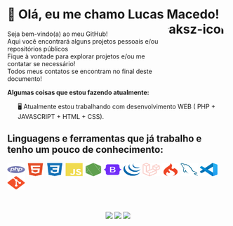 
 <div style="display: inline_block;">
  <h1>👋 Olá, eu me chamo Lucas Macedo!
    <a href="https://www.linkedin.com/in/ilucasmacedo" target="_blank">
      <img align="right" alt="aksz-icon" height="150" style="border-radius: 50px;" src="https://avatars.githubusercontent.com/u/6894862?v=4">
    </a>
  </h1>

  <p>Seja bem-vindo(a) ao meu GitHub!<br />
  Aqui você encontrará alguns projetos pessoais e/ou repositórios públicos<br />
  Fique à vontade para explorar projetos e/ou me contatar se necessário!<br />
  Todos meus contatos se encontram no final deste documento!</p>

  <p><b>Algumas coisas que estou fazendo atualmente:</b></p>
  <ul style="list-style-type: none; margin: 0;">
    <li>🖥️ Atualmente estou trabalhando com desenvolvimento WEB ( PHP + JAVASCRIPT + HTML + CSS).</li>
  </ul>
  
  <div style="display: inline_block">
    <h2>Linguagens e ferramentas que já trabalho e tenho um pouco de conhecimento:</h2>
    <img align="center" alt="Aksz-PHP" height="30" width="40" src="https://raw.githubusercontent.com/devicons/devicon/master/icons/php/php-plain.svg">
    <img align="center" alt="Aksz-HTML5" height="30" width="40" src="https://raw.githubusercontent.com/devicons/devicon/master/icons/html5/html5-plain.svg">
    <img align="center" alt="Aksz-CSS3" height="30" width="40" src="https://raw.githubusercontent.com/devicons/devicon/master/icons/css3/css3-plain.svg">
    <img align="center" alt="Aksz-JavaScript" height="30" width="40" src="https://raw.githubusercontent.com/devicons/devicon/master/icons/javascript/javascript-plain.svg">
    <img align="center" alt="Aksz-NodeJS" height="30" width="40" src="https://raw.githubusercontent.com/devicons/devicon/master/icons/nodejs/nodejs-plain.svg">
    <img align="center" alt="Aksz-Bootstrap5" height="30" width="40" src="https://raw.githubusercontent.com/devicons/devicon/master/icons/bootstrap/bootstrap-plain.svg">
    <img align="center" alt="Aksz-jQuery" height="30" width="40" src="https://raw.githubusercontent.com/devicons/devicon/master/icons/jquery/jquery-plain.svg">
    <img align="center" alt="Aksz-Laravel" height="30" width="40" src="https://raw.githubusercontent.com/devicons/devicon/refs/heads/master/icons/laravel/laravel-line.svg">
    <img align="center" alt="Aksz-CodeIgniter" height="30" width="40" src="https://raw.githubusercontent.com/devicons/devicon/master/icons/codeigniter/codeigniter-plain.svg">
    <img align="center" alt="Aksz-MySQL" height="30" width="40" src="https://raw.githubusercontent.com/devicons/devicon/master/icons/mysql/mysql-plain.svg">
    <img align="center" alt="Aksz-VSCode" height="30" width="40" src="https://raw.githubusercontent.com/devicons/devicon/master/icons/vscode/vscode-original.svg">
    <img align="center" alt="Aksz-VSCode" height="30" width="40" src="https://raw.githubusercontent.com/devicons/devicon/master/icons/git/git-original.svg">
  </div>
</div><br /><br />

<!--div align="center">
  <a href="https://github.com/aksz">
    <table style="border: none !important;" cellspacing="0" cellpadding="0">
      <tr style="border: none !important;">
        <td style="border: none !important;"><img height="180em" src="https://github-readme-stats.vercel.app/api?username=aksz&show_icons=true&theme=dark&include_all_commits=true&count_private=true"/></td>
        <td style="border: none !important;"><img height="180em" src="https://github-readme-stats.vercel.app/api/top-langs/?username=aksz&layout=compact&langs_count=7&theme=dark"/></td>
      </tr>
    </table>
  </a>
</div--><br />

<div align="center">
  <a href="https://www.facebook.com/iLucasMacedo" target="_blank_"><img src="https://img.shields.io/badge/Facebook-1877F2?style=for-the-badge&logo=facebook&logoColor=white"></a>
  <a href="https://instagram.com/ilucas_macedo" target="_blank"><img src="https://img.shields.io/badge/-Instagram-%23E4405F?style=for-the-badge&logo=instagram&logoColor=white" target="_blank"></a>
  <a href="mailto:contato@lucasmacedo.net"><img src="https://img.shields.io/badge/-email-%23333?style=for-the-badge&logo=gmail&logoColor=white" target="_blank"></a>
  <!-- <a href="https://www.linkedin.com/in/aksz" target="_blank"><img src="https://img.shields.io/badge/-LinkedIn-%230077B5?style=for-the-badge&logo=linkedin&logoColor=white" target="_blank"></a> -->
</div>
  
<!--
**aksz/aksz** is a ✨ _special_ ✨ repository because its `README.md` (this file) appears on your GitHub profile.

Here are some ideas to get you started:

- 🔭 I’m currently working on ...
- 🌱 I’m currently learning ...
- 👯 I’m looking to collaborate on ...
- 🤔 I’m looking for help with ...
- 💬 Ask me about ...
- 📫 How to reach me: ...
- 😄 Pronouns: ...
- ⚡ Fun fact: ...
-->
